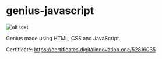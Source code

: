 # genius-javascript

![alt text](https://i.imgur.com/OjqtC2K.png?1)

Genius made using HTML, CSS and JavaScript.


Certificate: https://certificates.digitalinnovation.one/52816035
